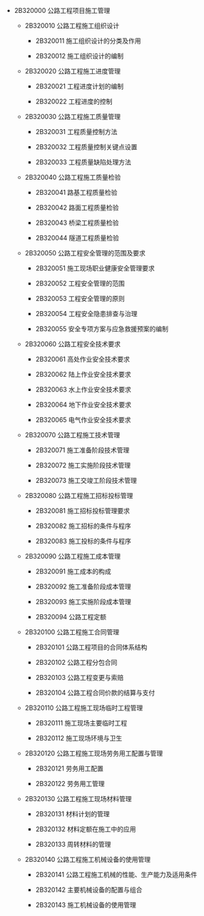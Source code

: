 - 2B320000 公路工程项目施工管理

	- 2B320010 公路工程施工组织设计

	  - 2B320011 施工组织设计的分类及作用

	  - 2B320012 施工组织设计的编制

	- 2B320020 公路工程施工进度管理

	  - 2B320021 工程进度计划的编制

	  - 2B320022 工程进度的控制

	- 2B320030 公路工程施工质量管理

	  - 2B320031 工程质量控制方法

	  - 2B320032 工程质量控制关键点设置

	  - 2B320033 工程质量缺陷处理方法

	- 2B320040 公路工程施工质量检验

	  - 2B320041 路基工程质量检验

	  - 2B320042 路面工程质量检验

	  - 2B320043 桥梁工程质量检验

	  - 2B320044 隧道工程质量检验

	- 2B320050 公路工程安全管理的范围及要求

	  - 2B320051 施工现场职业健康安全管理要求

	  - 2B320052 工程安全管理的范围

	  - 2B320053 工程安全管理的原则

	  - 2B320054 工程安全隐患排查与治理

	  - 2B320055 安全专项方案与应急救援预案的编制

	- 2B320060 公路工程安全技术要求

	  - 2B320061 高处作业安全技术要求

	  - 2B320062 陆上作业安全技术要求

	  - 2B320063 水上作业安全技术要求

	  - 2B320064 地下作业安全技术要求

	  - 2B320065 电气作业安全技术要求

	- 2B320070 公路工程施工技术管理

	  - 2B320071 施工准备阶段技术管理

	  - 2B320072 施工实施阶段技术管理

	  - 2B320073 施工交竣工阶段技术管理

	- 2B320080 公路工程施工招标投标管理

	  - 2B320081 施工招标投标管理要求

	  - 2B320082 施工招标的条件与程序

	  - 2B320083 施工投标的条件与程序

	- 2B320090 公路工程施工成本管理

	  - 2B320091 施工成本的构成

	  - 2B320092 施工准备阶段成本管理

	  - 2B320093 施工实施阶段成本管理

	  - 2B320094 公路工程定额

	- 2B320100 公路工程施工合同管理

	  - 2B320101 公路工程项目的合同体系结构

	  - 2B320102 公路工程分包合同

	  - 2B320103 公路工程变更与索赔

	  - 2B320104 公路工程合同价款的结算与支付

	- 2B320110 公路工程施工现场临时工程管理

	  - 2B320111 施工现场主要临时工程

	  - 2B320112 施工现场环境与卫生

	- 2B320120 公路工程施工现场劳务用工配置与管理

	  - 2B320121 劳务用工配置

	  - 2B320122 劳务用工管理

	- 2B320130 公路工程施工现场材料管理

	  - 2B320131 材料计划的管理

	  - 2B320132 材料定额在施工中的应用

	  - 2B320133 周转材料的管理

	- 2B320140 公路工程施工机械设备的使用管理

	  - 2B320141 公路工程施工机械的性能、生产能力及适用条件

	  - 2B320142 主要机械设备的配置与组合

	  - 2B320143 施工机械设备的使用管理

